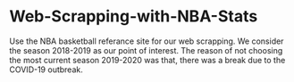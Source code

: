 # Web-Scrapping-with-NBA-Stats
 Use the NBA basketball referance site for our web scrapping. We consider the season 2018-2019 as our point of interest. The reason of not choosing the most current season 2019-2020 was that, there was a break due to the COVID-19 outbreak.
